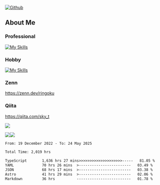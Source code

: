[![Github](https://img.shields.io/github/followers/skyt-a?label=Follow&style=social)](https://github.com/skyt-a)

## About Me
### Professional
[![My Skills](https://skillicons.dev/icons?i=react,ts,js,nodejs,java,graphql,firebase,githubactions&theme=light)](https://skillicons.dev)
### Hobby
[![My Skills](https://skillicons.dev/icons?i=unity,rust,py&theme=light)](https://skillicons.dev)

### Zenn
https://zenn.dev/ringoku
### Qiita
https://qiita.com/sky_t


![](https://github-profile-summary-cards.vercel.app/api/cards/profile-details?username=skyt-a&theme=default)

![](https://github-profile-summary-cards.vercel.app/api/cards/repos-per-language?username=skyt-a&theme=default)![](https://github-profile-summary-cards.vercel.app/api/cards/stats?username=RinGoku&theme=default)

<!--START_SECTION:waka-->

```txt
From: 19 December 2022 - To: 24 May 2025

Total Time: 2,019 hrs

TypeScript       1,636 hrs 27 mins>>>>>>>>>>>>>>>>>>>>-----   81.05 %
YAML             70 hrs 26 mins  >------------------------   03.49 %
JSON             68 hrs 17 mins  >------------------------   03.38 %
Astro            41 hrs 29 mins  >------------------------   02.06 %
Markdown         36 hrs          -------------------------   01.78 %
```

<!--END_SECTION:waka-->
